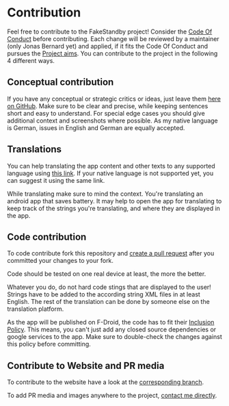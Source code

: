 # Contribution

Feel free to contribute to the FakeStandby project! Consider the [Code Of Conduct](CODE_OF_CONDUCT.md) before contributing.
Each change will be reviewed by a maintainer (only Jonas Bernard yet) and applied, if it fits the Code Of Conduct and pursues the [Project aims](PROJECT_AIMS.md).
You can contribute to the project in the following 4 different ways.

## Conceptual contribution
If you have any conceptual or strategic critics or ideas, just leave them [here on GitHub](https://github.com/JonasBernard/FakeStandby/issues/new/choose).
Make sure to be clear and precise, while keeping sentences short and easy to understand. For special edge cases you should give additional context and screenshots
where possible. As my native language is German, issues in English and German are equally accepted.

## Translations
You can help translating the app content and other texts to any supported language using [this link](https://poeditor.com/join/project/WkxMBheCVb).
If your native language is not supported yet, you can suggest it using the same link.

While translating make sure to mind the context. You're translating an android app that saves battery. It may help to open the app for translating
to keep track of the strings you're translating, and where they are displayed in the app.

## Code contribution
To code contribute fork this repository and [create a pull request](https://github.com/JonasBernard/FakeStandby/compare) after you committed
your changes to your fork.

Code should be tested on one real device at least, the more the better.

Whatever you do, do not hard code stings that are displayed to the user!
Strings have to be added to the according string XML files in at least English.
The rest of the translation can be done by someone else on the translation platform.

As the app will be published on F-Droid, the code has to fit their [Inclusion Policy](https://f-droid.org/en/docs/Inclusion_Policy/).
This means, you can't just add any closed source dependencies or google services to the app. Make sure to double-check the changes against this policy before
committing.

## Contribute to Website and PR media
To contribute to the website have a look at the [corresponding branch](https://github.com/JonasBernard/FakeStandby/tree/gh-pages).

To add PR media and images anywhere to the project, [contact me directly](mailto:public.jbernard@web.de).
